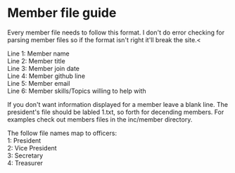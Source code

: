 Member file guide
===================

Every member file needs to follow this format. I don't do error checking for
parsing member files so if the format isn't right it'll break the site.<


Line 1: Member name<br>
Line 2: Member title<br>
Line 3: Member join date<br>
Line 4: Member github line<br>
Line 5: Member email<br>
Line 6: Member skills/Topics willing to help with<br>

If you don't want information displayed for a member leave a blank line.
The president's file should be labled 1.txt, so forth for decending members.
For examples check out members files in the inc/member directory.

The follow file names map to officers:<br>
1: President<br>
2: Vice President<br>
3: Secretary<br>
4: Treasurer<br>
